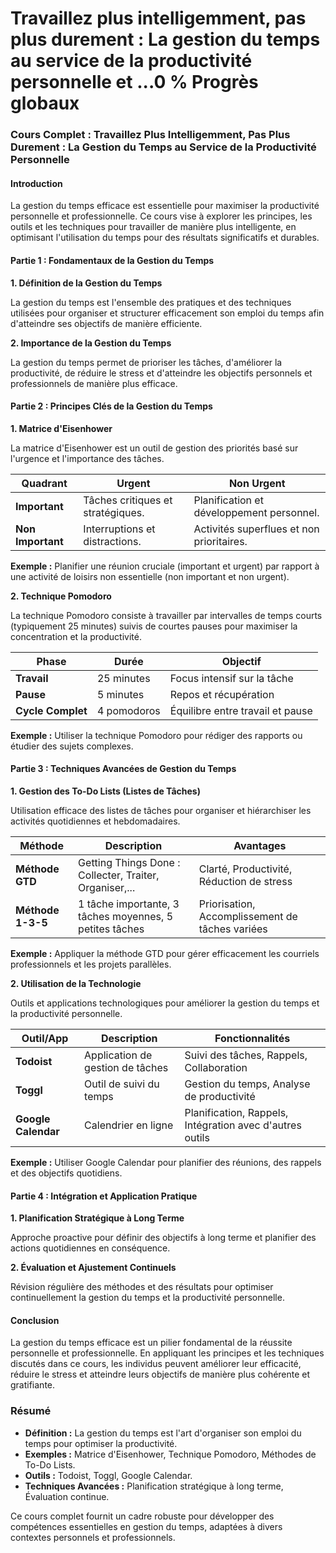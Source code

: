 
# Travaillez plus intelligemment, pas plus durement : La gestion du temps au service de la productivité personnelle et ...0 % Progrès globaux


### Cours Complet : Travaillez Plus Intelligemment, Pas Plus Durement : La Gestion du Temps au Service de la Productivité Personnelle

#### Introduction

La gestion du temps efficace est essentielle pour maximiser la productivité personnelle et professionnelle. Ce cours vise à explorer les principes, les outils et les techniques pour travailler de manière plus intelligente, en optimisant l'utilisation du temps pour des résultats significatifs et durables.

#### Partie 1 : Fondamentaux de la Gestion du Temps

**1. Définition de la Gestion du Temps**

La gestion du temps est l'ensemble des pratiques et des techniques utilisées pour organiser et structurer efficacement son emploi du temps afin d'atteindre ses objectifs de manière efficiente.

**2. Importance de la Gestion du Temps**

La gestion du temps permet de prioriser les tâches, d'améliorer la productivité, de réduire le stress et d'atteindre les objectifs personnels et professionnels de manière plus efficace.

#### Partie 2 : Principes Clés de la Gestion du Temps

**1. Matrice d'Eisenhower**

La matrice d'Eisenhower est un outil de gestion des priorités basé sur l'urgence et l'importance des tâches.

| Quadrant         | Urgent | Non Urgent |
|------------------|--------|------------|
| **Important**    | Tâches critiques et stratégiques. | Planification et développement personnel. |
| **Non Important**| Interruptions et distractions. | Activités superflues et non prioritaires. |

**Exemple :** Planifier une réunion cruciale (important et urgent) par rapport à une activité de loisirs non essentielle (non important et non urgent).

**2. Technique Pomodoro**

La technique Pomodoro consiste à travailler par intervalles de temps courts (typiquement 25 minutes) suivis de courtes pauses pour maximiser la concentration et la productivité.

| Phase              | Durée      | Objectif                   |
|--------------------|------------|----------------------------|
| **Travail**        | 25 minutes | Focus intensif sur la tâche |
| **Pause**          | 5 minutes  | Repos et récupération      |
| **Cycle Complet**  | 4 pomodoros | Équilibre entre travail et pause |

**Exemple :** Utiliser la technique Pomodoro pour rédiger des rapports ou étudier des sujets complexes.

#### Partie 3 : Techniques Avancées de Gestion du Temps

**1. Gestion des To-Do Lists (Listes de Tâches)**

Utilisation efficace des listes de tâches pour organiser et hiérarchiser les activités quotidiennes et hebdomadaires.

| Méthode         | Description                                             | Avantages                                           |
|-----------------|---------------------------------------------------------|-----------------------------------------------------|
| **Méthode GTD** | Getting Things Done : Collecter, Traiter, Organiser,... | Clarté, Productivité, Réduction de stress           |
| **Méthode 1-3-5** | 1 tâche importante, 3 tâches moyennes, 5 petites tâches | Priorisation, Accomplissement de tâches variées     |

**Exemple :** Appliquer la méthode GTD pour gérer efficacement les courriels professionnels et les projets parallèles.

**2. Utilisation de la Technologie**

Outils et applications technologiques pour améliorer la gestion du temps et la productivité personnelle.

| Outil/App        | Description                                      | Fonctionnalités                                    |
|------------------|--------------------------------------------------|----------------------------------------------------|
| **Todoist**      | Application de gestion de tâches                 | Suivi des tâches, Rappels, Collaboration           |
| **Toggl**        | Outil de suivi du temps                          | Gestion du temps, Analyse de productivité          |
| **Google Calendar** | Calendrier en ligne                             | Planification, Rappels, Intégration avec d'autres outils |

**Exemple :** Utiliser Google Calendar pour planifier des réunions, des rappels et des objectifs quotidiens.

#### Partie 4 : Intégration et Application Pratique

**1. Planification Stratégique à Long Terme**

Approche proactive pour définir des objectifs à long terme et planifier des actions quotidiennes en conséquence.

**2. Évaluation et Ajustement Continuels**

Révision régulière des méthodes et des résultats pour optimiser continuellement la gestion du temps et la productivité personnelle.

#### Conclusion

La gestion du temps efficace est un pilier fondamental de la réussite personnelle et professionnelle. En appliquant les principes et les techniques discutés dans ce cours, les individus peuvent améliorer leur efficacité, réduire le stress et atteindre leurs objectifs de manière plus cohérente et gratifiante.

### Résumé

- **Définition :** La gestion du temps est l'art d'organiser son emploi du temps pour optimiser la productivité.
- **Exemples :** Matrice d'Eisenhower, Technique Pomodoro, Méthodes de To-Do Lists.
- **Outils :** Todoist, Toggl, Google Calendar.
- **Techniques Avancées :** Planification stratégique à long terme, Évaluation continue.

Ce cours complet fournit un cadre robuste pour développer des compétences essentielles en gestion du temps, adaptées à divers contextes personnels et professionnels.
